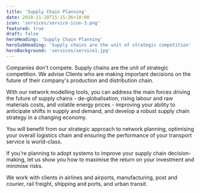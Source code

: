 ```yaml
---
title: 'Supply Chain Planning'
date: 2018-11-28T15:15:26+10:00
icon: 'services/service-icon-3.png'
featured: true
draft: false
heroHeading: 'Supply Chain Planning'
heroSubHeading: 'Supply chains are the unit of strategic competition'
heroBackground: 'services/service1.jpg'
---
```


Companies don't compete. Supply chains are the unit of strategic competition. We advise Clients who are making important decisions on the future of their company's production and distribution chain.

With our network modelling tools, you can address the main forces driving the future of supply chains - de-globalisation, rising labour and raw materials costs, and volatile energy prices - improving your ability to anticipate shifts in supply and demand, and develop a robust supply chain strategy in a changing economy.

You will benefit from our strategic approach to network planning, optimising your overall logistics chain and ensuring the performance of your transport service is world-class.

If you're planning to adopt systems to improve your supply chain decision-making, let us show you how to maximise the return on your investment and minimise risks. 

We work with clients in airlines and airports, manufacturing, post and courier, rail freight, shipping and ports, and urban transit.


